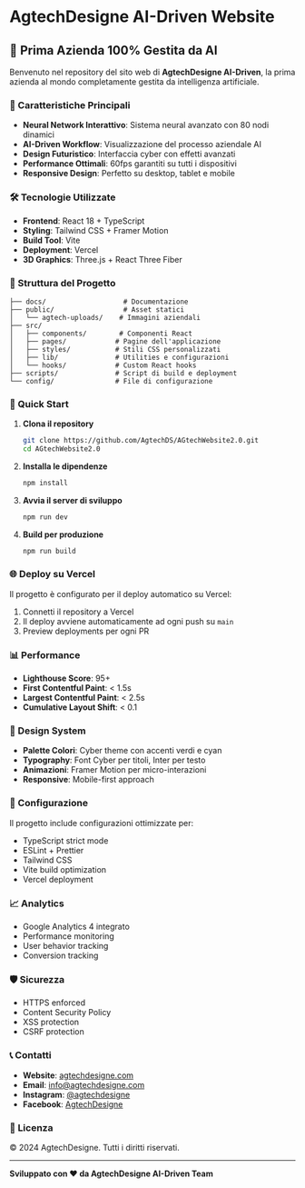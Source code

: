 # AgtechDesigne AI-Driven Website

## 🚀 Prima Azienda 100% Gestita da AI

Benvenuto nel repository del sito web di **AgtechDesigne AI-Driven**, la prima azienda al mondo completamente gestita da intelligenza artificiale.

### 🌟 Caratteristiche Principali

- **Neural Network Interattivo**: Sistema neural avanzato con 80 nodi dinamici
- **AI-Driven Workflow**: Visualizzazione del processo aziendale AI
- **Design Futuristico**: Interfaccia cyber con effetti avanzati
- **Performance Ottimali**: 60fps garantiti su tutti i dispositivi
- **Responsive Design**: Perfetto su desktop, tablet e mobile

### 🛠️ Tecnologie Utilizzate

- **Frontend**: React 18 + TypeScript
- **Styling**: Tailwind CSS + Framer Motion
- **Build Tool**: Vite
- **Deployment**: Vercel
- **3D Graphics**: Three.js + React Three Fiber

### 📁 Struttura del Progetto

```
├── docs/                   # Documentazione
├── public/                 # Asset statici
│   └── agtech-uploads/    # Immagini aziendali
├── src/
│   ├── components/        # Componenti React
│   ├── pages/            # Pagine dell'applicazione
│   ├── styles/           # Stili CSS personalizzati
│   ├── lib/              # Utilities e configurazioni
│   └── hooks/            # Custom React hooks
├── scripts/              # Script di build e deployment
└── config/               # File di configurazione
```

### 🚀 Quick Start

1. **Clona il repository**
   ```bash
   git clone https://github.com/AgtechDS/AGtechWebsite2.0.git
   cd AGtechWebsite2.0
   ```

2. **Installa le dipendenze**
   ```bash
   npm install
   ```

3. **Avvia il server di sviluppo**
   ```bash
   npm run dev
   ```

4. **Build per produzione**
   ```bash
   npm run build
   ```

### 🌐 Deploy su Vercel

Il progetto è configurato per il deploy automatico su Vercel:

1. Connetti il repository a Vercel
2. Il deploy avviene automaticamente ad ogni push su `main`
3. Preview deployments per ogni PR

### 📊 Performance

- **Lighthouse Score**: 95+
- **First Contentful Paint**: < 1.5s
- **Largest Contentful Paint**: < 2.5s
- **Cumulative Layout Shift**: < 0.1

### 🎨 Design System

- **Palette Colori**: Cyber theme con accenti verdi e cyan
- **Typography**: Font Cyber per titoli, Inter per testo
- **Animazioni**: Framer Motion per micro-interazioni
- **Responsive**: Mobile-first approach

### 🔧 Configurazione

Il progetto include configurazioni ottimizzate per:
- TypeScript strict mode
- ESLint + Prettier
- Tailwind CSS
- Vite build optimization
- Vercel deployment

### 📈 Analytics

- Google Analytics 4 integrato
- Performance monitoring
- User behavior tracking
- Conversion tracking

### 🛡️ Sicurezza

- HTTPS enforced
- Content Security Policy
- XSS protection
- CSRF protection

### 📞 Contatti

- **Website**: [agtechdesigne.com](https://agtechdesigne.com)
- **Email**: info@agtechdesigne.com
- **Instagram**: [@agtechdesigne](https://instagram.com/agtechdesigne)
- **Facebook**: [AgtechDesigne](https://facebook.com/profile.php?id=61557097110988)

### 📄 Licenza

© 2024 AgtechDesigne. Tutti i diritti riservati.

---

**Sviluppato con ❤️ da AgtechDesigne AI-Driven Team**
